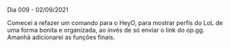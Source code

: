 Dia 009 - 02/09/2021

Comecei a refazer um comando para o HeyO, para mostrar perfis do LoL de uma forma bonita e organizada, ao invés de só enviar o link do op.gg. Amanhã adicionarei as funções finais.